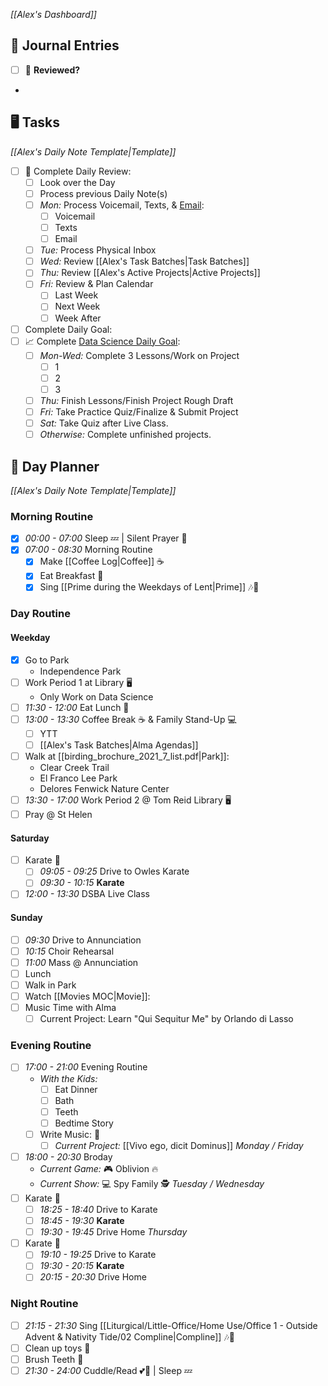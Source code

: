 *[[Alex's Dashboard]]*
## 📔 Journal Entries
 - [ ] 🔄 **Reviewed?**
- 
## 🖥️ Tasks
*[[Alex's Daily Note Template|Template]]*
- [ ] 🔄 Complete Daily Review:
	- [ ] Look over the Day
	- [ ] Process previous Daily Note(s)
	- [ ] *Mon:* Process Voicemail, Texts, & [Email](https://mail.google.com):
		- [ ] Voicemail
		- [ ] Texts
		- [ ] Email
	- [ ] *Tue:* Process Physical Inbox
	- [ ] *Wed:* Review [[Alex's Task Batches|Task Batches]]
	- [ ] *Thu:* Review [[Alex's Active Projects|Active Projects]]
	- [ ] *Fri:* Review & Plan Calendar
		- [ ] Last Week
		- [ ] Next Week
		- [ ] Week After
- [ ] Complete Daily Goal: 
- [ ] 📈 Complete [Data Science Daily Goal](https://olympus.mygreatlearning.com):
	- [ ] _Mon-Wed:_ Complete 3 Lessons/Work on Project
		- [ ] 1
		- [ ] 2
		- [ ] 3
	- [ ] _Thu:_ Finish Lessons/Finish Project Rough Draft
	- [ ] _Fri:_ Take Practice Quiz/Finalize & Submit Project
	- [ ] _Sat:_ Take Quiz after Live Class.
	- [ ] *Otherwise:* Complete unfinished projects.
## 📅 Day Planner
*[[Alex's Daily Note Template|Template]]*
### Morning Routine
- [x] *00:00 - 07:00* Sleep 💤 | Silent Prayer 📿
- [x] *07:00 - 08:30* Morning Routine
	- [x] Make [[Coffee Log|Coffee]] ☕
	- [x] Eat Breakfast 🍳
	- [x] Sing [[Prime during the Weekdays of Lent|Prime]] 🎶🙏
### Day Routine
#### Weekday
- [x] Go to Park
	- Independence Park
- [ ] Work Period 1 at Library 🖥️
	- Only Work on Data Science
- [ ] *11:30 - 12:00* Eat Lunch 🍱
- [ ] *13:00 - 13:30* Coffee Break ☕ & Family Stand-Up 💻
	- [ ] YTT
	- [ ] [[Alex's Task Batches|Alma Agendas]]
- [ ] Walk at [[birding_brochure_2021_7_list.pdf|Park]]:
	- Clear Creek Trail
	- El Franco Lee Park
	- Delores Fenwick Nature Center
- [ ] *13:30 - 17:00* Work Period 2 @ Tom Reid Library 🖥️
- [ ] Pray @ St Helen
#### Saturday
- [ ] Karate 🥋
	- [ ] *09:05 - 09:25* Drive to Owles Karate
	- [ ] *09:30 - 10:15* **Karate**
- [ ] *12:00 - 13:30* DSBA Live Class
#### Sunday
- [ ] *09:30* Drive to Annunciation
- [ ] *10:15* Choir Rehearsal
- [ ] *11:00* Mass @ Annunciation
- [ ] Lunch
- [ ] Walk in Park
- [ ] Watch [[Movies MOC|Movie]]: 
- [ ] Music Time with Alma
	- [ ] Current Project: Learn "Qui Sequitur Me" by Orlando di Lasso
### Evening Routine
- [ ] *17:00 - 21:00* Evening Routine
	- *With the Kids:*
		- [ ] Eat Dinner
		- [ ] Bath
		- [ ] Teeth
		- [ ] Bedtime Story
	- [ ] Write Music: 🎼
		- [ ] *Current Project:* [[Vivo ego, dicit Dominus]]
*Monday / Friday*
- [ ] *18:00 - 20:30* Broday
	- *Current Game:* 🎮 Oblivion 🔥
	- *Current Show:* 💻 Spy Family 🕵️
*Tuesday / Wednesday*
- [ ] Karate 🥋
	- [ ] *18:25 - 18:40* Drive to Karate
	- [ ] *18:45 - 19:30* **Karate**
	- [ ] *19:30 - 19:45* Drive Home
*Thursday*
- [ ] Karate 🥋
	- [ ] *19:10 - 19:25* Drive to Karate
	- [ ] *19:30 - 20:15* **Karate**
	- [ ] *20:15 - 20:30* Drive Home
### Night Routine
- [ ] *21:15 - 21:30* Sing [[Liturgical/Little-Office/Home Use/Office 1 - Outside Advent & Nativity Tide/02 Compline|Compline]] 🎶🙏
- [ ] Clean up toys 🎎
- [ ] Brush Teeth 🦷
- [ ] *21:30 - 24:00* Cuddle/Read 💕📘 | Sleep 💤